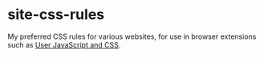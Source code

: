 # site-css-rules

My preferred CSS rules for various websites, for use in browser extensions such as [User JavaScript and CSS](https://chrome.google.com/webstore/detail/user-javascript-and-css/nbhcbdghjpllgmfilhnhkllmkecfmpld?hl=en).

